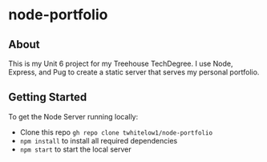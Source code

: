 # node-portfolio

## About
This is my Unit 6 project for my Treehouse TechDegree. I use Node, Express, and Pug to create a static server that serves my personal portfolio. 

## Getting Started
To get the Node Server running locally:
- Clone this repo ```gh repo clone twhitelow1/node-portfolio```
- ```npm install``` to install all required dependencies
- ```npm start``` to start the local server
